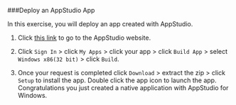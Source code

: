 ###Deploy an AppStudio App

In this exercise, you will deploy an app created with AppStudio.

1. Click [this link](https://appstudio.arcgis.com/) to go to the AppStudio website. 

2. Click `Sign In` > click `My Apps` > click your app > click `Build App` > select `Windows x86(32 bit)` > click `Build`.

3. Once your request is completed click `Download` > extract the zip > click `Setup` to install the app. Double click the app icon to launch the app. Congratulations you just created a native application with AppStudio for Windows. 
